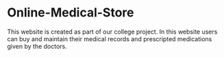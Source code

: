 # Online-Medical-Store
This website is created as part of our college project. In this website users can buy and maintain their medical records and prescripted medications given by the doctors.

